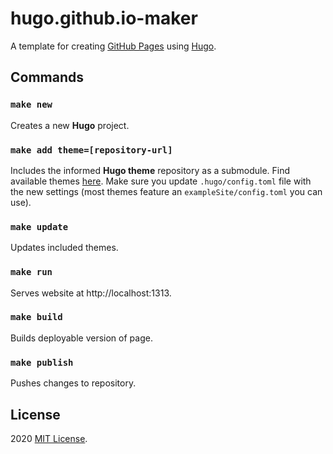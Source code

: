 # hugo.github.io-maker
A template for creating [GitHub Pages](https://pages.github.com/) using [Hugo](https://gohugo.io/).

## Commands

### `make new`                    
Creates a new **Hugo** project.

### `make add theme=[repository-url]`
Includes the informed **Hugo theme** repository as a submodule. Find available themes [here](https://themes.gohugo.io/). Make sure you update `.hugo/config.toml` file with the new settings (most themes feature an `exampleSite/config.toml` you can use).

### `make update`                    
Updates included themes.

### `make run`
Serves website at http://localhost:1313.

### `make build`                    
Builds deployable version of page.

### `make publish`                    
Pushes changes to repository.

## License

2020 [MIT License](LICENSE).
